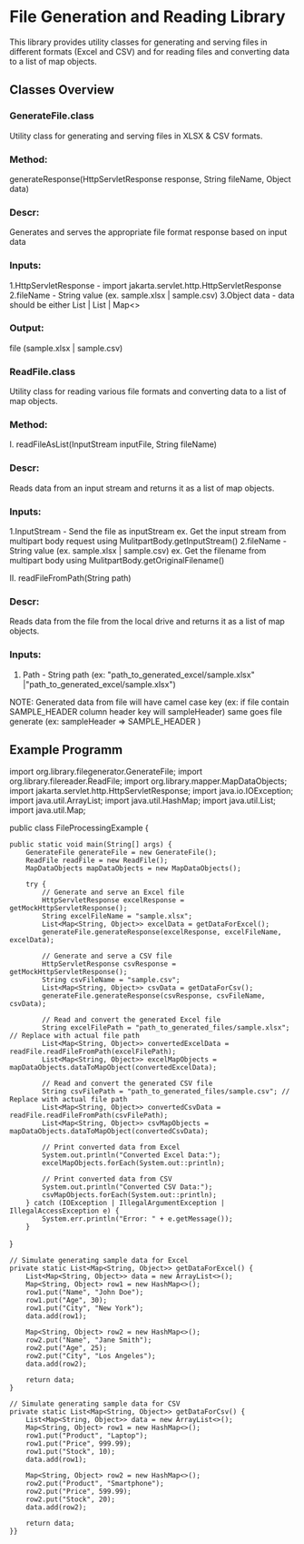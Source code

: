 # File Generation and Reading Library

This library provides utility classes for generating and serving files in different formats (Excel and CSV) and for reading files and converting data to a list of map objects.

## Classes Overview

### GenerateFile.class

Utility class for generating and serving files in XLSX & CSV formats.

### Method:

generateResponse(HttpServletResponse response, String fileName, Object data)

### Descr: 
Generates and serves the appropriate file format response based on input data

### Inputs:

1.HttpServletResponse - import jakarta.servlet.http.HttpServletResponse
2.fileName - String value (ex. sample.xlsx | sample.csv)
3.Object data - data should be either List<classObject> | List <JsonString> | Map<>

### Output: 

file (sample.xlsx | sample.csv)

### ReadFile.class

Utility class for reading various file formats and converting data to a list of map objects.

### Method:

I. readFileAsList(InputStream inputFile, String fileName)

### Descr:  

Reads data from an input stream and returns it as a list of map objects.

### Inputs:

1.InputStream - Send the file as inputStream ex. Get the input stream from multipart body request using MulitpartBody.getInputStream()
2.fileName - String value (ex. sample.xlsx | sample.csv) ex. Get the filename from multipart body using MulitpartBody.getOriginalFilename()

II. readFileFromPath(String path)

### Descr: 

Reads data from the file from the local drive and returns it as a list of map objects.

### Inputs:

1. Path - String path (ex: "path_to_generated_excel/sample.xlsx" |"path_to_generated_excel/sample.xlsx")


NOTE:  Generated data from file will have camel case key (ex: if file contain SAMPLE_HEADER column header key will sampleHeader) same goes file generate (ex: sampleHeader => SAMPLE_HEADER )


## Example Programm

import org.library.filegenerator.GenerateFile;
import org.library.filereader.ReadFile;
import org.library.mapper.MapDataObjects;
import jakarta.servlet.http.HttpServletResponse;
import java.io.IOException;
import java.util.ArrayList;
import java.util.HashMap;
import java.util.List;
import java.util.Map;

public class FileProcessingExample {

    public static void main(String[] args) {
        GenerateFile generateFile = new GenerateFile();
        ReadFile readFile = new ReadFile();
        MapDataObjects mapDataObjects = new MapDataObjects();

        try {
            // Generate and serve an Excel file
            HttpServletResponse excelResponse = getMockHttpServletResponse();
            String excelFileName = "sample.xlsx";
            List<Map<String, Object>> excelData = getDataForExcel();
            generateFile.generateResponse(excelResponse, excelFileName, excelData);

            // Generate and serve a CSV file
            HttpServletResponse csvResponse = getMockHttpServletResponse();
            String csvFileName = "sample.csv";
            List<Map<String, Object>> csvData = getDataForCsv();
            generateFile.generateResponse(csvResponse, csvFileName, csvData);

            // Read and convert the generated Excel file
            String excelFilePath = "path_to_generated_files/sample.xlsx"; // Replace with actual file path
            List<Map<String, Object>> convertedExcelData = readFile.readFileFromPath(excelFilePath);
            List<Map<String, Object>> excelMapObjects = mapDataObjects.dataToMapObject(convertedExcelData);

            // Read and convert the generated CSV file
            String csvFilePath = "path_to_generated_files/sample.csv"; // Replace with actual file path
            List<Map<String, Object>> convertedCsvData = readFile.readFileFromPath(csvFilePath);
            List<Map<String, Object>> csvMapObjects =       mapDataObjects.dataToMapObject(convertedCsvData);

            // Print converted data from Excel
            System.out.println("Converted Excel Data:");
            excelMapObjects.forEach(System.out::println);

            // Print converted data from CSV
            System.out.println("Converted CSV Data:");
            csvMapObjects.forEach(System.out::println);
        } catch (IOException | IllegalArgumentException | IllegalAccessException e) {
            System.err.println("Error: " + e.getMessage());
        }
}

    // Simulate generating sample data for Excel
    private static List<Map<String, Object>> getDataForExcel() {
        List<Map<String, Object>> data = new ArrayList<>();
        Map<String, Object> row1 = new HashMap<>();
        row1.put("Name", "John Doe");
        row1.put("Age", 30);
        row1.put("City", "New York");
        data.add(row1);

        Map<String, Object> row2 = new HashMap<>();
        row2.put("Name", "Jane Smith");
        row2.put("Age", 25);
        row2.put("City", "Los Angeles");
        data.add(row2);

        return data;
    }

    // Simulate generating sample data for CSV
    private static List<Map<String, Object>> getDataForCsv() {
        List<Map<String, Object>> data = new ArrayList<>();
        Map<String, Object> row1 = new HashMap<>();
        row1.put("Product", "Laptop");
        row1.put("Price", 999.99);
        row1.put("Stock", 10);
        data.add(row1);

        Map<String, Object> row2 = new HashMap<>();
        row2.put("Product", "Smartphone");
        row2.put("Price", 599.99);
        row2.put("Stock", 20);
        data.add(row2);

        return data;
    }}

